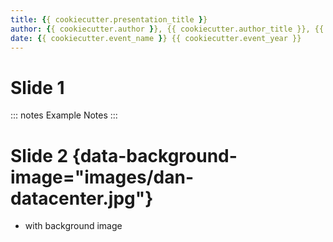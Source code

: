 ```yaml
---
title: {{ cookiecutter.presentation_title }}
author: {{ cookiecutter.author }}, {{ cookiecutter.author_title }}, {{ cookiecutter.author_company }}
date: {{ cookiecutter.event_name }} {{ cookiecutter.event_year }}
---
```


# Slide 1

::: notes
Example Notes
:::


# Slide 2 {data-background-image="images/dan-datacenter.jpg"}

- with background image

